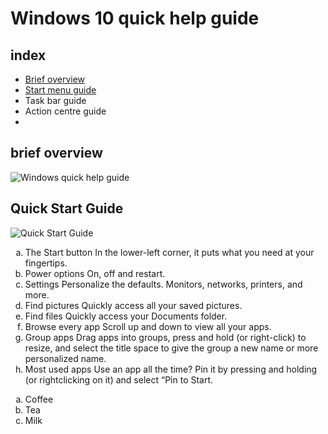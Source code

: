 # Windows 10 quick help guide

## index 
  * [Brief overview](#brief-overview)
  * [Start menu guide](#Start-menu-guide)
  * Task bar guide
  * Action centre guide
  * 



## brief overview

![Windows quick help guide](https://user-images.githubusercontent.com/61669097/118068083-dc574b80-b3f5-11eb-9977-71b410074255.png)






## Quick Start Guide

![Quick Start Guide](https://user-images.githubusercontent.com/61669097/118890003-12df1a00-b952-11eb-9b3e-218612d06ee0.png)
<ol type="a">
<li> The Start button
  In the lower-left corner, it puts
  what you need at your fingertips.</li>
<li> Power options
  On, off and restart. </li>
<li> Settings
  Personalize the defaults. Monitors,
  networks, printers, and more. </li>
<li> Find pictures
  Quickly access all your saved
  pictures. </li>
<li> Find files
  Quickly access your Documents
  folder. </li>
<li> Browse every app
Scroll up and down to view all
your apps. </li>
<li> Group apps
	Drag apps into groups, press
	and hold (or right-click) to resize,
	and select the title space to give
	the group a new name or more
	personalized name. </li>
<li> Most used apps
  Use an app all the time? Pin it by
  pressing and holding (or rightclicking on it) and select “Pin to
  Start. </li>
</ol>
  
  
  <ol type="a">
  <li>Coffee</li>
  <li>Tea</li>
  <li>Milk</li>
</ol>
